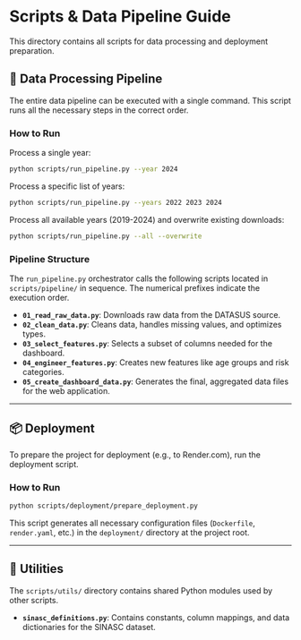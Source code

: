 # Scripts & Data Pipeline Guide

This directory contains all scripts for data processing and deployment preparation.

## 🚀 Data Processing Pipeline

The entire data pipeline can be executed with a single command. This script runs all the necessary steps in the correct order.

### How to Run

Process a single year:
```bash
python scripts/run_pipeline.py --year 2024
```

Process a specific list of years:
```bash
python scripts/run_pipeline.py --years 2022 2023 2024
```

Process all available years (2019-2024) and overwrite existing downloads:
```bash
python scripts/run_pipeline.py --all --overwrite
```

### Pipeline Structure

The `run_pipeline.py` orchestrator calls the following scripts located in `scripts/pipeline/` in sequence. The numerical prefixes indicate the execution order.

-   **`01_read_raw_data.py`**: Downloads raw data from the DATASUS source.
-   **`02_clean_data.py`**: Cleans data, handles missing values, and optimizes types.
-   **`03_select_features.py`**: Selects a subset of columns needed for the dashboard.
-   **`04_engineer_features.py`**: Creates new features like age groups and risk categories.
-   **`05_create_dashboard_data.py`**: Generates the final, aggregated data files for the web application.

---

## 📦 Deployment

To prepare the project for deployment (e.g., to Render.com), run the deployment script.

### How to Run

```bash
python scripts/deployment/prepare_deployment.py
```
This script generates all necessary configuration files (`Dockerfile`, `render.yaml`, etc.) in the `deployment/` directory at the project root.

---

## 🔧 Utilities

The `scripts/utils/` directory contains shared Python modules used by other scripts.

-   **`sinasc_definitions.py`**: Contains constants, column mappings, and data dictionaries for the SINASC dataset.